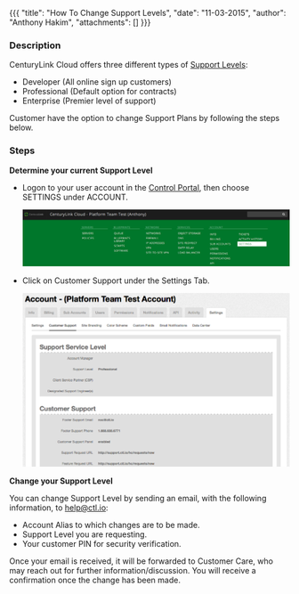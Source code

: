 {{{
  "title": "How To Change Support Levels",
  "date": "11-03-2015",
  "author": "Anthony Hakim",
  "attachments": []
}}}

### Description
CenturyLink Cloud offers three different types of [Support Levels](https://www.ctl.io/support/):
* Developer (All online sign up customers)
* Professional (Default option for contracts)
* Enterprise (Premier level of support)

Customer have the option to change Support Plans by following the steps below.


### Steps

__Determine your current Support Level__
  * Logon to your user account in the [Control Portal](https://control.ctl.io), then choose SETTINGS under ACCOUNT.

    ![Current Support Plan](../images/how-to-change-support-levels1.png)

  * Click on Customer Support under the Settings Tab.

    ![Support Service Level](../images/how-to-change-support-levels2.png)

__Change your Support Level__

You can change Support Level by sending an email, with the following information, to [help@ctl.io](mailto:help@ctl.io):

* Account Alias to which changes are to be made.
* Support Level you are requesting.
* Your customer PIN for security verification.

Once your email is received, it will be forwarded to Customer Care, who may reach out for further information/discussion. You will receive a confirmation once the change has been made.
